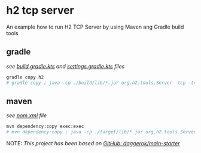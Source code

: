# h2 tcp server
An example how to run H2 TCP Server by using Maven ang Gradle build tools

## gradle

_see [build.gradle.kts](./build.gradle.kts) and [settings.gradle.kts](./settings.gradle.kts) files_

```bash
gradle copy h2
# gradle copy ; java -cp ./build/lib/*.jar org.h2.tools.Server -tcp -tcpAllowOthers -ifNotExists -web -webAllowOthers -baseDir ./build/
```

## maven

_see [pom.xml](./pom.xml) file_

```bash
mvn dependency:copy exec:exec
# mvn dependency:copy ; java -cp ./target/lib/*.jar org.h2.tools.Server -tcp -tcpAllowOthers -ifNotExists -web -webAllowOthers -baseDir ./target/
```

NOTE: _This project has been based on [GitHub: daggerok/main-starter](https://github.com/daggerok/main-starter)_
